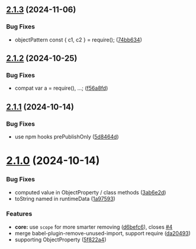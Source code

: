 <a name="2.1.3"></a>

## [2.1.3](https://github.com/shiftj18/babel-plugin-danger-remove-unused-import/compare/v2.1.2...v2.1.3) (2024-11-06)

### Bug Fixes

- objectPattern const { c1, c2 } = require(); ([74bb634](https://github.com/shiftj18/babel-plugin-danger-remove-unused-import/commit/74bb634))

<a name="2.1.2"></a>

## [2.1.2](https://github.com/shiftj18/babel-plugin-danger-remove-unused-import/compare/v2.1.1...v2.1.2) (2024-10-25)

### Bug Fixes

- compat var a = require(), ...; ([f56a8fd](https://github.com/shiftj18/babel-plugin-danger-remove-unused-import/commit/f56a8fd))

<a name="2.1.1"></a>

## [2.1.1](https://github.com/shiftj18/babel-plugin-danger-remove-unused-import/compare/v2.1.0...v2.1.1) (2024-10-14)

### Bug Fixes

- use npm hooks prePublishOnly ([5d8464d](https://github.com/shiftj18/babel-plugin-danger-remove-unused-import/commit/5d8464d))

<a name="2.1.0"></a>

# [2.1.0](https://github.com/shiftj18/babel-plugin-danger-remove-unused-import/compare/5f822a4...v2.1.0) (2024-10-14)

### Bug Fixes

- computed value in ObjectProperty / class methods ([3ab6e2d](https://github.com/shiftj18/babel-plugin-danger-remove-unused-import/commit/3ab6e2d))
- toString named in runtimeData ([1a97593](https://github.com/shiftj18/babel-plugin-danger-remove-unused-import/commit/1a97593))

### Features

- **core:** use `scope` for more smarter removing ([d6befc6](https://github.com/shiftj18/babel-plugin-danger-remove-unused-import/commit/d6befc6)), closes [#4](https://github.com/shiftj18/babel-plugin-danger-remove-unused-import/issues/4)
- merge babel-plugin-remove-unused-import, support require ([da20493](https://github.com/shiftj18/babel-plugin-danger-remove-unused-import/commit/da20493))
- supporting ObjectProperty ([5f822a4](https://github.com/shiftj18/babel-plugin-danger-remove-unused-import/commit/5f822a4))
